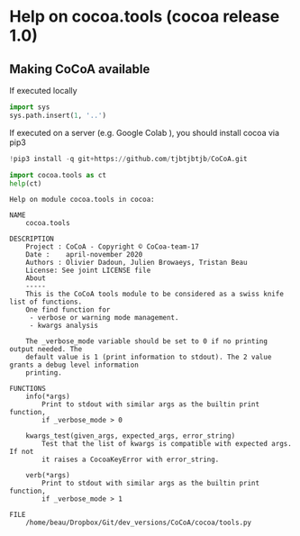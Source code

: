 # Help on cocoa.tools (cocoa release 1.0)

## Making CoCoA available
If executed locally


```python
import sys
sys.path.insert(1, '..')
```

If executed on a server (e.g. Google Colab ), you should install cocoa via pip3


```python
!pip3 install -q git+https://github.com/tjbtjbtjb/CoCoA.git
```


```python
import cocoa.tools as ct
help(ct)
```

    Help on module cocoa.tools in cocoa:
    
    NAME
        cocoa.tools
    
    DESCRIPTION
        Project : CoCoA - Copyright © CoCoa-team-17
        Date :    april-november 2020
        Authors : Olivier Dadoun, Julien Browaeys, Tristan Beau
        License: See joint LICENSE file
        About
        -----
        This is the CoCoA tools module to be considered as a swiss knife list of functions.
        One find function for 
         - verbose or warning mode management.
         - kwargs analysis 
        
        The _verbose_mode variable should be set to 0 if no printing output needed. The
        default value is 1 (print information to stdout). The 2 value grants a debug level information
        printing.
    
    FUNCTIONS
        info(*args)
            Print to stdout with similar args as the builtin print function,
            if _verbose_mode > 0
        
        kwargs_test(given_args, expected_args, error_string)
            Test that the list of kwargs is compatible with expected args. If not
            it raises a CocoaKeyError with error_string.
        
        verb(*args)
            Print to stdout with similar args as the builtin print function,
            if _verbose_mode > 1
    
    FILE
        /home/beau/Dropbox/Git/dev_versions/CoCoA/cocoa/tools.py
    
    



```python

```
